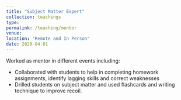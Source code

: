 ```yaml
---
title: "Subject Matter Expert"
collection: teachings
type: 
permalink: /teaching/mentor
venue: 
location: "Remote and In Person"
date: 2020-04-01
---
```

Worked as mentor in different events including:
* Collaborated with students to help in completing homework assignments, identify lagging skills and correct
weaknesses
* Drilled students on subject matter and used flashcards and writing technique to improve recoil.

